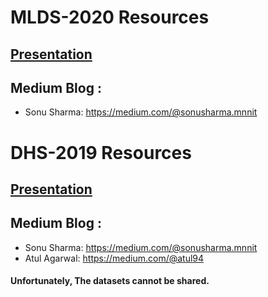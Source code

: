 # MLDS-2020 Resources
## [Presentation](https://docs.google.com/presentation/d/1gqNgkBRKxpuzG6PLl2ZU305kViYKYmDHrfCra6uddNQ/edit?usp=sharing)

## Medium Blog :
* Sonu Sharma: https://medium.com/@sonusharma.mnnit


# DHS-2019 Resources

## [Presentation](https://docs.google.com/presentation/d/1wSPH8sAhZC6NB8yubxXCnZIq7vUcPEC7IjDKWXYqJr4/edit?usp=sharing)

## Medium Blog :
* Sonu Sharma: https://medium.com/@sonusharma.mnnit
* Atul Agarwal: https://medium.com/@atul94


#### Unfortunately, The datasets cannot be shared.

